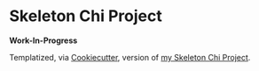 # Skeleton Chi Project

**Work-In-Progress**

Templatized, via [Cookiecutter](#), version of [my Skeleton Chi Project](https://github.com/valexandersaulys/Skeleton-Golang-Webapp). 



